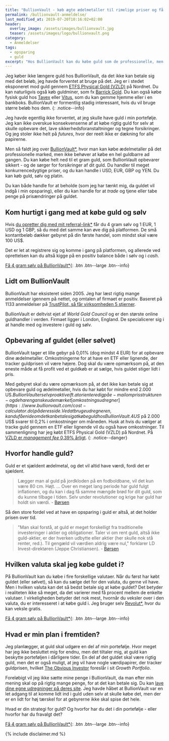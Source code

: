 ```yaml
---
title: "BullionVault - køb ægte ædelmetaller til rimelige priser og få dem opbevaret sikkert"
permalink: /bullionvault-anmeldelse/
last_modified_at: 2019-07-20T10:16:02+02:00
header:
  overlay_image: /assets/images/bullionvault.jpg
  teaser: /assets/images/logo/bullionvault.png
category:
  - Anmeldelser
tags:
  - opsparing
  - guld
excerpt: "Hos BullionVault kan du købe guld som de professionelle, men helt ned til 1 gram ad gangen - og få guldet opbevaret til rimelige priser"
---
```


Jeg køber ikke længere guld hos BullionVault, da det ikke kan betale sig med det beløb, jeg havde forventet at bruge på det. Jeg er i stedet eksponeret mod guld gennem [ETFS Physical Gold (VZLD)](http://www.morningstar.dk/dk/etf/snapshot/snapshot.aspx?id=0P0000ISJC) på Nordnet. Du kan naturligvis også køb guldminer, som fx [Barrick Gold](https://www.morningstar.com/stocks/xtse/abx/quote). Du kan også købe fysisk guld hos [Tavex](https://tavex.dk/) eller [Vitus](https://vitusguld.dk/shop/), som du kan gemme hjemme eller i en bankboks. BullionVault er formentlig stadig interessant, hvis du vil bruge større beløb hos dem.
{: .notice--info}

Jeg havde egentlig ikke forventet, at jeg skulle have guld i min portefølje. Jeg kan ikke overskue konsekvenserne af at købe rigtig guld for selv at skulle opbevare det, lave sikkerhedsforanstaltninger og tegne forsikringer. Og jeg stoler ikke helt på _futures_, hvor der reelt ikke er dækning for alle papirerne.

Men så faldt jeg over [BullionVault\*](/go/bullionvault/), hvor man kan købe ædelmetaller på det professionelle marked, men ikke behøver at købe en hel guldbarre ad gangen. Du kan købe helt ned til et gram guld, som BullionVault opbevarer sikkert - og de sørger for forsikringer af dit guld. Du handler til meget konkurrencedygtige priser, og du kan handle i USD, EUR, GBP og YEN. Du kan køb guld, sølv og platin. 

Du kan både handle for at beholde (som jeg har tænkt mig, da guldet vil indgå i min opsparing), eller du kan handle for at _trade_ og tjene eller tabe penge på prisændringer på guldet.

## Kom hurtigt i gang med at købe guld og sølv

Hvis [du opretter dig med mit referral-link*](/go/bullionvault/) får du 4 gram sølv og 1 EUR, 1 USD og 1 GBP, så du med det samme kan øve dig på platformen. De små kontantbeløb dækker gebyret på din første handel, som mindst skal være 100 US$.

Det er let at registrere sig og komme i gang på platformen, og allerede ved oprettelsen kan du altså kigge på en positiv balance både i sølv og i _cash_.

[Få 4 gram sølv på BullionVault\*](/go/bullionvault/){: .btn .btn--large .btn--info}

## Lidt om BullionVault

BullionVault har eksisteret siden 2005. Jeg har læst rigtig mange anmeldelser igennem på nettet, og omtalen af firmaet er positiv. Baseret på 1133 anmeldelser på [TrustPilot, så får virksomheden 5 stjerner](https://dk.trustpilot.com/review/www.bullionvault.com).

BullionVault er deltvist ejet af _World Gold Council_ og er den største online guldhandler i verden. Firmaet ligger i London, England. De specialicerer sig i at handle med og investere i guld og sølv.

## Opbevaring af guldet (eller sølvet)

BullionVault tager et lille gebyr på 0,01% (dog mindst 4 EUR) for at opbevare dine ædelmetaller. Omkostningerne for at have en ETF eller lignende, der tracker guldprisen vil være højere. Dog skal du være opmærksom på, at den eneste måde at få profit ved et guldkøb er at sælge, hvis guldet stiger lidt i pris.

Med gebyret skal du være opmærksom på, at det ikke kan betale sig at opbevare guld og ædelmetaller, hvis du har købt for mindre end 2.000 US$. BullionVault er selv proaktive ift. at orientere dig på e-mail om prisstrukturen - og de har en ganske udemærket [omkostningsudregner](https://www.bullionvault.com/cost-calculator.do) på deres side. Ved at bruge udregneren, kan du få en ide om det kan betale sig at købe guld hos BullionVault. 4 US$ på 2.000 US$ svarer til 0,2% i omkostninger om måneden.  Husk at hvis du vælger at tracke guld gennem en ETF eller lignende vil du også have omkostninger. Til sammenligning har jeg købt ETFS Physical Gold (VZLD) på Nordnet. På [VZLD er _management fee_ 0,39% årligt](https://www.bloomberg.com/quote/VZLD:GR).
{: .notice--danger}

## Hvorfor handle guld?

Guld er et sjældent ædelmetal, og det vil altid have værdi, fordi det er sjældent.

> Lægger man al guld på jordkloden på en fodboldbane, vil det kun være 80 cm. Højt. 
> ...
> Over en meget lang periode har guld fulgt inflationen, og du kan i dag få samme mængde brød for dit guld, som du kunne tilbage i tiden. Selv under revolutioner og krige har guld har holdt sin værdi.
> \- [Børsen](https://penge.borsen.dk/artikel/1/192032/det_vidste_du_ikke_om_guld.html)

Så den store fordel ved at have en opsparing i guld er altså, at det holder prisen over tid.
 
> "Man skal forstå, at guld er meget forskelligt fra traditionelle investeringer i aktier og obligationer. Taler vi om rent guld, altså ikke guld-aktier, er der hverken udbytte eller aktier (her skulle nok stå renter, red.). Til gengæld vil værdien aldrig være nul," forklarer LD Invest-direktøren (Jeppe Christiansen).
> \- [Børsen](https://penge.borsen.dk/artikel/1/192031/guld_-_en_investering_som_ingen_anden.html)

## Hvilken valuta skal jeg købe guldet i?

På BullionVault kan du købe i fire forskellige valutaer. Når du først har købt guldet (eller sølvet), så kan du sælge det for den valuta, du gerne vil have. Men i hvilken valuta kan det så bedst betale sig at købe guldet? Det betyder i realiteten ikke så meget, da det varierer med få procent mellem de enkelte valutaer. I virkeligheden betyder det nok mest, hvornår du veksler over i den valuta, du er interesseret i at købe guld i. Jeg bruger selv [Revolut*](/go/revolut/), hvor du kan veksle gratis.

[Få 4 gram sølv på BullionVault\*](/go/bullionvault/){: .btn .btn--large .btn--info}

## Hvad er min plan i fremtiden?

Jeg planlægger, at guld skal udgøre en del af min portefølje. Hvor meget har jeg ikke besluttet mig for endnu, men det tiltaler mig, at guld kan beskytte porteføljen i dårligere tider. En del af det guldet skal være rigtig guld, men det er også muligt, at jeg vil have nogle værdipapirer, der tracker guldprisen, hvilket [The Obvious Investor](https://obviousinvestor.com) foreslår i sit _Growth Portfolio_.

Foreløbigt vil jeg ikke sætte mine penge i BullionVault, da man efter min mening skal op på rigtig mange penge, for at det kan betale sig. Du kan [lave dine egne udregninger på deres site](https://www.bullionvault.com/cost-calculator.do). Jeg havde håbet at BullionVault var en let adgang til at komme lidt ind i guld uden selv at skulle købe det, men der er en lidt for høj tærskel for at gebyrerne ikke skal spise det hele.

Hvad er din strategi for guld? Og hvorfor har du det i din portefølje - eller hvorfor har du fravalgt det?

[Få 4 gram sølv på BullionVault\*](/go/bullionvault/){: .btn .btn--large .btn--info}

{% include disclaimer.md %}
